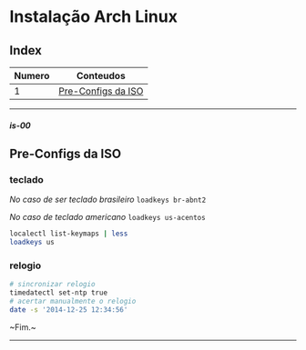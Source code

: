 # Instalação Arch Linux

## Index

| Numero | Conteudos |
|---|---|
| 1 | [Pre-Configs da ISO](#is-00) |

---

##### is-00
## Pre-Configs da ISO

### **teclado**

_No caso de ser teclado brasileiro_ `loadkeys br-abnt2`

_No caso de teclado americano_ `loadkeys us-acentos`

```bash
localectl list-keymaps | less
loadkeys us
```

### **relogio**

```bash
# sincronizar relogio
timedatectl set-ntp true
# acertar manualmente o relogio
date -s '2014-12-25 12:34:56'
```

~Fim.~

---
